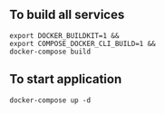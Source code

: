## To build all services
```
export DOCKER_BUILDKIT=1 &&
export COMPOSE_DOCKER_CLI_BUILD=1 &&
docker-compose build
```

## To start application
```
docker-compose up -d
```
